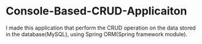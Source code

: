 # Console-Based-CRUD-Applicaiton
I made this application that perform the CRUD operation on the data stored in the database(MySQL), using Spring ORM(Spring framework module).
